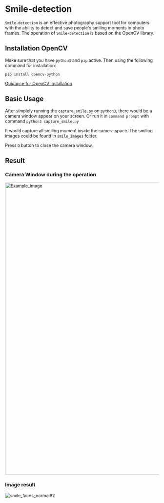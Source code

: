 # Smile-detection

`Smile-detection` is an effective photography support tool for computers with the ability to detect and save people's smiling moments in photo frames. The operation of `Smile-detection` is based on the OpenCV library.

## Installation OpenCV

Make sure that you have `python3` and `pip` active. Then using the following command for installation:

`pip install opencv-python`

[Guidance for OpenCV installation](https://www.geeksforgeeks.org/how-to-install-opencv-for-python-in-windows/)

## Basic Usage

After simplely running the `capture_smile.py` on  `python3`, there would be a camera window appear on your screen. Or run it in `command prompt` with command `python3 capture_smile.py`

It would capture all smiling moment inside the camera space. The smiling images could be found in `smile_images` folder.

Press `Q` button to close the camera window.

## Result

### Camera Window during the operation

<img width="954" alt="Example_image" src="https://user-images.githubusercontent.com/77573775/181428877-be9c4855-f4f6-4db7-b718-5d5b36307ac0.png">

### Image result

![smile_faces_normal82](https://user-images.githubusercontent.com/77573775/181429003-17f64eb2-10a5-4ac5-a2fb-c072cacb83c1.png)


